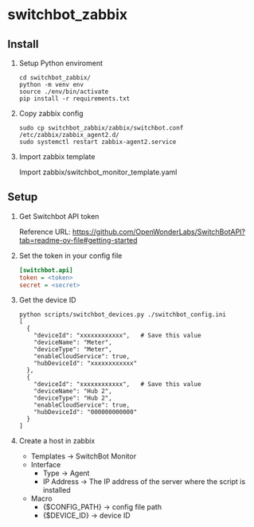 # switchbot_zabbix

## Install

1. Setup Python enviroment

   ```shell
   cd switchbot_zabbix/
   python -m venv env
   source ./env/bin/activate
   pip install -r requirements.txt
   ```

2. Copy zabbix config

   ```shell
   sudo cp switchbot_zabbix/zabbix/switchbot.conf /etc/zabbix/zabbix_agent2.d/
   sudo systemctl restart zabbix-agent2.service
   ```

3. Import zabbix template

   Import zabbix/switchbot_monitor_template.yaml


## Setup

1. Get Switchbot API token

   Reference URL: https://github.com/OpenWonderLabs/SwitchBotAPI?tab=readme-ov-file#getting-started

2. Set the token in your config file
   ```ini
   [switchbot.api]
   token = <token>
   secret = <secret>
   ```

3. Get the device ID

   ```shell
   python scripts/switchbot_devices.py ./switchbot_config.ini
   [
     {
       "deviceId": "xxxxxxxxxxxx",   # Save this value
       "deviceName": "Meter",
       "deviceType": "Meter",
       "enableCloudService": true,
       "hubDeviceId": "xxxxxxxxxxxx"
     },
     {
       "deviceId": "xxxxxxxxxxxx",   # Save this value
       "deviceName": "Hub 2",
       "deviceType": "Hub 2",
       "enableCloudService": true,
       "hubDeviceId": "000000000000"
     }
   ]
   ```

4. Create a host in zabbix

   - Templates -> SwitchBot Monitor
   - Interface
     - Type       -> Agent
     - IP Address -> The IP address of the server where the script is installed
   - Macro
     - {$CONFIG_PATH} -> config file path
     - {$DEVICE_ID}   -> device ID
